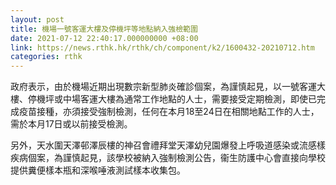 ```yaml
---
layout: post
title: 機場一號客運大樓及停機坪等地點納入強檢範圍
date: 2021-07-12 22:40:17.000000000 +08:00
link: https://news.rthk.hk/rthk/ch/component/k2/1600432-20210712.htm
categories: rthk
---
```


政府表示，由於機場近期出現數宗新型肺炎確診個案，為謹慎起見，以一號客運大樓、停機坪或中場客運大樓為通常工作地點的人士，需要接受定期檢測，即使已完成疫苗接種，亦須接受強制檢測，任何在本月18至24日在相關地點工作的人士，需於本月17日或以前接受檢測。

另外，天水圍天澤邨澤辰樓的神召會禮拜堂天澤幼兒園爆發上呼吸道感染或流感樣疾病個案，為謹慎起見，該學校被納入強制檢測公告，衞生防護中心會直接向學校提供糞便樣本瓶和深喉唾液測試樣本收集包。
